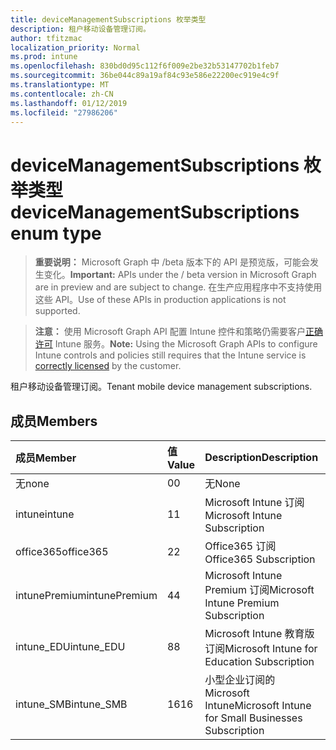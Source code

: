```yaml
---
title: deviceManagementSubscriptions 枚举类型
description: 租户移动设备管理订阅。
author: tfitzmac
localization_priority: Normal
ms.prod: intune
ms.openlocfilehash: 830bd0d95c112f6f009e2be32b53147702b1feb7
ms.sourcegitcommit: 36be044c89a19af84c93e586e22200ec919e4c9f
ms.translationtype: MT
ms.contentlocale: zh-CN
ms.lasthandoff: 01/12/2019
ms.locfileid: "27986206"
---
```

# <a name="devicemanagementsubscriptions-enum-type"></a><span data-ttu-id="5ad07-103">deviceManagementSubscriptions 枚举类型</span><span class="sxs-lookup"><span data-stu-id="5ad07-103">deviceManagementSubscriptions enum type</span></span>

> <span data-ttu-id="5ad07-104">**重要说明：** Microsoft Graph 中 /beta 版本下的 API 是预览版，可能会发生变化。</span><span class="sxs-lookup"><span data-stu-id="5ad07-104">**Important:** APIs under the / beta version in Microsoft Graph are in preview and are subject to change.</span></span> <span data-ttu-id="5ad07-105">在生产应用程序中不支持使用这些 API。</span><span class="sxs-lookup"><span data-stu-id="5ad07-105">Use of these APIs in production applications is not supported.</span></span>

> <span data-ttu-id="5ad07-106">**注意：** 使用 Microsoft Graph API 配置 Intune 控件和策略仍需要客户[正确许可](https://go.microsoft.com/fwlink/?linkid=839381) Intune 服务。</span><span class="sxs-lookup"><span data-stu-id="5ad07-106">**Note:** Using the Microsoft Graph APIs to configure Intune controls and policies still requires that the Intune service is [correctly licensed](https://go.microsoft.com/fwlink/?linkid=839381) by the customer.</span></span>

<span data-ttu-id="5ad07-107">租户移动设备管理订阅。</span><span class="sxs-lookup"><span data-stu-id="5ad07-107">Tenant mobile device management subscriptions.</span></span>
## <a name="members"></a><span data-ttu-id="5ad07-108">成员</span><span class="sxs-lookup"><span data-stu-id="5ad07-108">Members</span></span>
|<span data-ttu-id="5ad07-109">成员</span><span class="sxs-lookup"><span data-stu-id="5ad07-109">Member</span></span>|<span data-ttu-id="5ad07-110">值</span><span class="sxs-lookup"><span data-stu-id="5ad07-110">Value</span></span>|<span data-ttu-id="5ad07-111">Description</span><span class="sxs-lookup"><span data-stu-id="5ad07-111">Description</span></span>|
|:---|:---|:---|
|<span data-ttu-id="5ad07-112">无</span><span class="sxs-lookup"><span data-stu-id="5ad07-112">none</span></span>|<span data-ttu-id="5ad07-113">0</span><span class="sxs-lookup"><span data-stu-id="5ad07-113">0</span></span>|<span data-ttu-id="5ad07-114">无</span><span class="sxs-lookup"><span data-stu-id="5ad07-114">None</span></span>|
|<span data-ttu-id="5ad07-115">intune</span><span class="sxs-lookup"><span data-stu-id="5ad07-115">intune</span></span>|<span data-ttu-id="5ad07-116">1</span><span class="sxs-lookup"><span data-stu-id="5ad07-116">1</span></span>|<span data-ttu-id="5ad07-117">Microsoft Intune 订阅</span><span class="sxs-lookup"><span data-stu-id="5ad07-117">Microsoft Intune Subscription</span></span>|
|<span data-ttu-id="5ad07-118">office365</span><span class="sxs-lookup"><span data-stu-id="5ad07-118">office365</span></span>|<span data-ttu-id="5ad07-119">2</span><span class="sxs-lookup"><span data-stu-id="5ad07-119">2</span></span>|<span data-ttu-id="5ad07-120">Office365 订阅</span><span class="sxs-lookup"><span data-stu-id="5ad07-120">Office365 Subscription</span></span>|
|<span data-ttu-id="5ad07-121">intunePremium</span><span class="sxs-lookup"><span data-stu-id="5ad07-121">intunePremium</span></span>|<span data-ttu-id="5ad07-122">4</span><span class="sxs-lookup"><span data-stu-id="5ad07-122">4</span></span>|<span data-ttu-id="5ad07-123">Microsoft Intune Premium 订阅</span><span class="sxs-lookup"><span data-stu-id="5ad07-123">Microsoft Intune Premium Subscription</span></span>|
|<span data-ttu-id="5ad07-124">intune_EDU</span><span class="sxs-lookup"><span data-stu-id="5ad07-124">intune_EDU</span></span>|<span data-ttu-id="5ad07-125">8</span><span class="sxs-lookup"><span data-stu-id="5ad07-125">8</span></span>|<span data-ttu-id="5ad07-126">Microsoft Intune 教育版订阅</span><span class="sxs-lookup"><span data-stu-id="5ad07-126">Microsoft Intune for Education Subscription</span></span>|
|<span data-ttu-id="5ad07-127">intune_SMB</span><span class="sxs-lookup"><span data-stu-id="5ad07-127">intune_SMB</span></span>|<span data-ttu-id="5ad07-128">16</span><span class="sxs-lookup"><span data-stu-id="5ad07-128">16</span></span>|<span data-ttu-id="5ad07-129">小型企业订阅的 Microsoft Intune</span><span class="sxs-lookup"><span data-stu-id="5ad07-129">Microsoft Intune for Small Businesses Subscription</span></span>|





